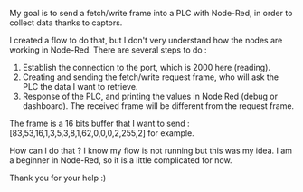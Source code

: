 My goal is to send a fetch/write frame into a PLC with Node-Red, in order to collect data thanks to captors.

I created a flow to do that, but I don't very understand how the nodes are working in Node-Red. 
There are several steps to do :
  1. Establish the connection to the port, which is 2000 here (reading).
  2. Creating and sending the fetch/write request frame, who will ask the PLC the data I want to retrieve.
  3. Response of the PLC, and printing the values in Node Red (debug or dashboard). The received frame will be different from the request frame.

 The frame is a 16 bits buffer that I want to send : [83,53,16,1,3,5,3,8,1,62,0,0,0,2,255,2] for example.

 How can I do that ? I know my flow is not running but this was my idea. I am a beginner in Node-Red, so it is a little complicated for now. 

 Thank you for your help :)
